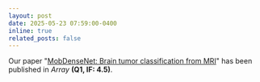 ```yaml
---
layout: post
date: 2025-05-23 07:59:00-0400
inline: true
related_posts: false
---
```


Our paper "[MobDenseNet: Brain tumor classification from MRI](https://doi.org/10.1016/j.array.2025.100413)" has been published in _Array_ **(Q1, IF: 4.5)**.
